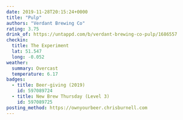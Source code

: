 ```yaml
---
date: 2019-11-28T20:15:24+0000
title: "Pulp"
authors: "Verdant Brewing Co"
rating: 3.75
drink_of: https://untappd.com/b/verdant-brewing-co-pulp/1686557
checkin:
  title: The Experiment
  lat: 51.547
  long: -0.052
weather:
  summary: Overcast
  temperature: 6.17
badges:
  - title: Beer-giving (2019)
    id: 597089724
  - title: New Brew Thursday (Level 3)
    id: 597089725
posting_method: https://ownyourbeer.chrisburnell.com
---
```

